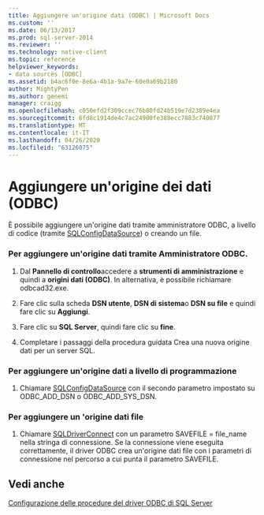 ```yaml
---
title: Aggiungere un'origine dati (ODBC) | Microsoft Docs
ms.custom: ''
ms.date: 06/13/2017
ms.prod: sql-server-2014
ms.reviewer: ''
ms.technology: native-client
ms.topic: reference
helpviewer_keywords:
- data sources [ODBC]
ms.assetid: b4ac6f0e-8e6a-4b1a-9a7e-60e0a69b2180
author: MightyPen
ms.author: genemi
manager: craigg
ms.openlocfilehash: c050efd2f309ccec76b80fd24b519e7d2389e4ea
ms.sourcegitcommit: 6fd8c1914de4c7ac24900fe388ecc7883c740077
ms.translationtype: MT
ms.contentlocale: it-IT
ms.lasthandoff: 04/26/2020
ms.locfileid: "63126075"
---
```

# <a name="add-a-data-source-odbc"></a>Aggiungere un'origine dei dati (ODBC)
  È possibile aggiungere un'origine dati tramite amministratore ODBC, a livello di codice (tramite [SQLConfigDataSource](../native-client-odbc-api/sqlconfigdatasource.md)) o creando un file.  
  
### <a name="to-add-a-data-source-by-using-odbc-administrator"></a>Per aggiungere un'origine dati tramite Amministratore ODBC.  
  
1.  Dal **Pannello di controllo**accedere a **strumenti di amministrazione** e quindi a **origini dati (ODBC)**. In alternativa, è possibile richiamare odbcad32.exe.  
  
2.  Fare clic sulla scheda **DSN utente**, **DSN di sistema**o **DSN su file** e quindi fare clic su **Aggiungi**.  
  
3.  Fare clic su **SQL Server**, quindi fare clic su **fine**.  
  
4.  Completare i passaggi della procedura guidata Crea una nuova origine dati per un server SQL.  
  
### <a name="to-add-a-data-source-programmatically"></a>Per aggiungere un'origine dati a livello di programmazione  
  
1.  Chiamare [SQLConfigDataSource](../native-client-odbc-api/sqlconfigdatasource.md) con il secondo parametro impostato su ODBC_ADD_DSN o ODBC_ADD_SYS_DSN.  
  
### <a name="to-add-a-file-data-source"></a>Per aggiungere un 'origine dati file  
  
1.  Chiamare [SQLDriverConnect](../native-client-odbc-api/sqldriverconnect.md) con un parametro SAVEFILE = file_name nella stringa di connessione. Se la connessione viene eseguita correttamente, il driver ODBC crea un'origine dati file con i parametri di connessione nel percorso a cui punta il parametro SAVEFILE.  
  
## <a name="see-also"></a>Vedi anche  
 [Configurazione delle procedure del driver ODBC di SQL Server](../../database-engine/dev-guide/configuring-the-sql-server-odbc-driver-how-to-topics.md)  
  
  
